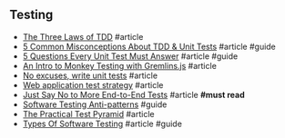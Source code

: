 ## Testing

- [The Three Laws of TDD](http://butunclebob.com/ArticleS.UncleBob.TheThreeRulesOfTdd) #article
- [5 Common Misconceptions About TDD & Unit Tests](https://medium.com/javascript-scene/5-common-misconceptions-about-tdd-unit-tests-863d5beb3ce9#.egvwn1xj1) #article #guide
- [5 Questions Every Unit Test Must Answer](https://medium.com/javascript-scene/what-every-unit-test-needs-f6cd34d9836d#.5ekhc7fjl) #article #guide
- [An Intro to Monkey Testing with Gremlins.js](https://css-tricks.com/intro-monkey-testing-gremlins-js/) #article
- [No excuses, write unit tests](https://dev.to/jackmarchant/no-excuses-write-unit-tests) #article
- [Web application test strategy](https://blog.scottnonnenberg.com/web-application-test-strategy) #article
- [Just Say No to More End-to-End Tests](https://testing.googleblog.com/2015/04/just-say-no-to-more-end-to-end-tests.html) #article **#must read**
- [Software Testing Anti-patterns](http://blog.codepipes.com/testing/software-testing-antipatterns.html) #guide
- [The Practical Test Pyramid](https://martinfowler.com/articles/practical-test-pyramid.html) #article
- [Types Of Software Testing](https://sloboda-studio.com/blog/types-of-software-testing) #article #guide

